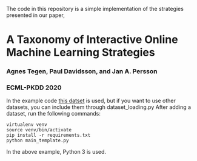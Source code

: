 The code in this repository is a simple implementation of the strategies presented in our paper,

# A Taxonomy of Interactive Online Machine Learning Strategies
### Agnes Tegen, Paul Davidsson, and Jan A. Persson
### ECML-PKDD 2020

In the example code [this datset](https://github.com/ategen/synthetic-dataset) is used, but if you want to use other datasets, you can include them through dataset_loading.py
After adding a dataset, run the following commands:
```
virtualenv venv
source venv/bin/activate
pip install -r requirements.txt
python main_template.py
```
In the above example, Python 3 is used.